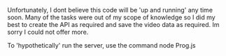 Unfortunately, I dont believe this code will be 'up and running' any time soon. Many of the tasks were out of my scope of knowledge so I did my best to create the API as required and save the video data as required. Im sorry I could not offer more.

To 'hypothetically' run the server, use the command
node Prog.js
